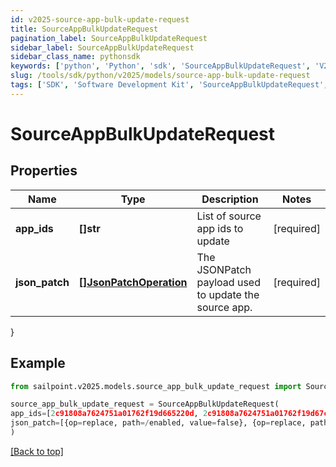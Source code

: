 ```yaml
---
id: v2025-source-app-bulk-update-request
title: SourceAppBulkUpdateRequest
pagination_label: SourceAppBulkUpdateRequest
sidebar_label: SourceAppBulkUpdateRequest
sidebar_class_name: pythonsdk
keywords: ['python', 'Python', 'sdk', 'SourceAppBulkUpdateRequest', 'V2025SourceAppBulkUpdateRequest'] 
slug: /tools/sdk/python/v2025/models/source-app-bulk-update-request
tags: ['SDK', 'Software Development Kit', 'SourceAppBulkUpdateRequest', 'V2025SourceAppBulkUpdateRequest']
---
```


# SourceAppBulkUpdateRequest


## Properties

Name | Type | Description | Notes
------------ | ------------- | ------------- | -------------
**app_ids** | **[]str** | List of source app ids to update | [required]
**json_patch** | [**[]JsonPatchOperation**](json-patch-operation) | The JSONPatch payload used to update the source app. | [required]
}

## Example

```python
from sailpoint.v2025.models.source_app_bulk_update_request import SourceAppBulkUpdateRequest

source_app_bulk_update_request = SourceAppBulkUpdateRequest(
app_ids=[2c91808a7624751a01762f19d665220d, 2c91808a7624751a01762f19d67c220e, 2c91808a7624751a01762f19d692220f],
json_patch=[{op=replace, path=/enabled, value=false}, {op=replace, path=/matchAllAccounts, value=false}]
)

```
[[Back to top]](#) 

